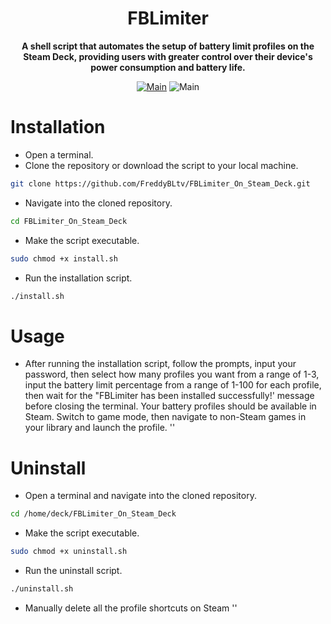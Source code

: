 
<h1 align="center">FBLimiter</h1>
<div align="center">

**A shell script that automates the setup of battery limit profiles on the Steam Deck, providing users with greater control over their device's power consumption and battery life.**

[![Main](https://img.shields.io/badge/Maintainer-FreddyBLtv-green?style=flat-square)](https://github.com/FreddyBLtv)
![Main](https://img.shields.io/badge/OS-SteamOS-blue?style=flat-square)

</div>

<h1 align="left">
	Installation
</h1>

* Open a terminal.
* Clone the repository or download the script to your local machine.

```sh
git clone https://github.com/FreddyBLtv/FBLimiter_On_Steam_Deck.git
```
* Navigate into the cloned repository.

```sh
cd FBLimiter_On_Steam_Deck
```
* Make the script executable.

```sh
sudo chmod +x install.sh
```
* Run the installation script.

```sh
./install.sh
```

<h1 align="left">
	Usage
</h1>

* After running the installation script, follow the prompts, input your password, then select how many profiles you want from a range of 1-3, input the battery limit percentage from a range of 1-100 for each profile, then wait for the "FBLimiter has been installed successfully!' message before closing the terminal. Your battery profiles should be available in Steam. Switch to game mode, then navigate to non-Steam games in your library and launch the profile.
''
<h1 align="left">
	Uninstall
</h1>

* Open a terminal and navigate into the cloned repository.

```sh
cd /home/deck/FBLimiter_On_Steam_Deck
```
* Make the script executable.

```sh
sudo chmod +x uninstall.sh
```
* Run the uninstall script.

```sh
./uninstall.sh
```
* Manually delete all the profile shortcuts on Steam
''
